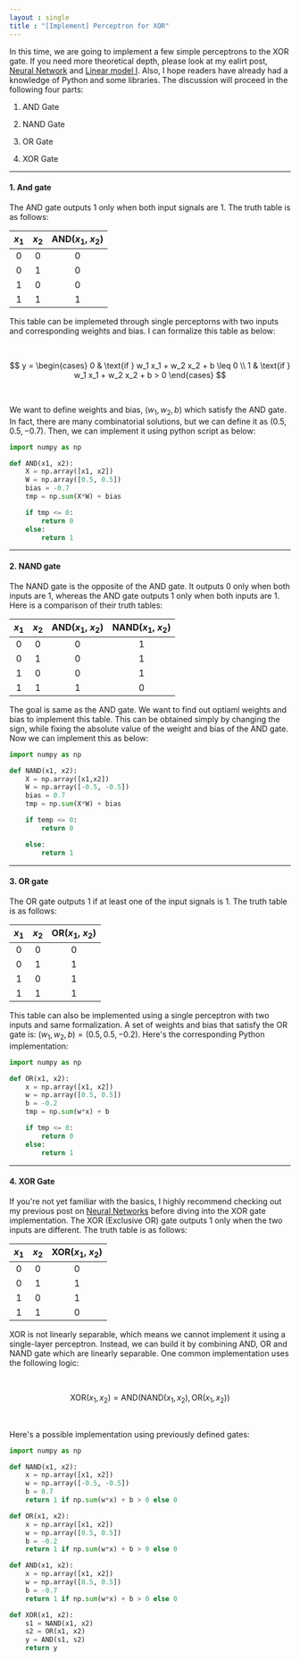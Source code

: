 ```yaml
---
layout : single
title : "[Implement] Perceptron for XOR"
---
```


In this time, we are going to implement a few simple perceptrons to the XOR gate. If you need more theoretical depth, please look at my ealirt post, [Neural Network](https://isopink.github.io/Neural-Network/) and [Linear model I](https://isopink.github.io/Linear-Model-L/). Also, I hope readers have already had a knowledge of Python and some libraries. The discussion will proceed in the following four parts: 

1. AND Gate 

2. NAND Gate

3. OR Gate 

4. XOR Gate 

--- 

#### 1. And gate 

The AND gate outputs $1$ only when both input signals are $1$. The truth table is as follows:

| $x_1$ | $x_2$ | AND($x_1$, $x_2$) |
|:----:|:----:|:-------------:|
|  0 |  0 |      0      |
|  0 |  1 |      0      |
|  1 |  0 |      0      |
|  1 |  1 |      1      |

This table can be implemeted through single perceptorns with two inputs and corresponding weights and bias. I can formalize this table as below: 

<br>

$$
y = \begin{cases}
0 & \text{if } w_1 x_1 + w_2 x_2 + b \leq 0 \\
1 & \text{if } w_1 x_1 + w_2 x_2 + b > 0
\end{cases}
$$

<br>

We want to define weights and bias, $(w_1, w_2, b)$ which satisfy the AND gate. In fact, there are many combinatorial solutions, but we can define it as $(0.5, 0.5, -0.7)$. Then, we can implement it using python script as below: 

```python
import numpy as np

def AND(x1, x2):
    X = np.array([x1, x2])
    W = np.array([0.5, 0.5])
    bias = -0.7
    tmp = np.sum(X*W) + bias

    if tmp <= 0:
        return 0
    else:
        return 1
```

--- 

#### 2. NAND gate

The NAND gate is the opposite of the AND gate. It outputs $0$ only when both inputs are $1$, whereas the AND gate outputs $1$ only when both inputs are $1$. Here is a comparison of their truth tables:


|  $x_1$ |  $x_2$ | AND($x_1$, $x_2$) | NAND($x_1$, $x_2$)  |
|:---:|:---:|:-----------:|:-------------:|
|  0  |  0  |      0      |       1       |
|  0  |  1  |      0      |       1       |
|  1  |  0  |      0      |       1       |
|  1  |  1  |      1      |       0       |

The goal is same as the AND gate. We want to find out optiaml weights and bias to implement this table. This can be obtained simply by changing the sign, while fixing the absolute value of the weight and bias of the AND gate. Now we can implement this as below: 

```python
import numpy as np 

def NAND(x1, x2):
    X = np.array([x1,x2])
    W = np.array([-0.5, -0.5])
    bias = 0.7
    tmp = np.sum(X*W) + bias

    if temp <= 0:
        return 0

    else:
        return 1
```

--- 

#### 3. OR gate

The OR gate outputs 1 if at least one of the input signals is $1$. The truth table is as follows:

| $x_1$ | $x_2$ | OR($x_1$, $x_2$) |
|:----:|:----:|:-------------:|
|  0   |  0   |      0      |
|  0   |  1   |      1      |
|  1   |  0   |      1      |
|  1   |  1   |      1      |

This table can also be implemented using a single perceptron with two inputs and same formalization. A set of weights and bias that satisfy the OR gate is: $(w_1, w_2, b) = (0.5, 0.5, -0.2)$. Here's the corresponding Python implementation:

```python
import numpy as np

def OR(x1, x2):
    x = np.array([x1, x2])
    w = np.array([0.5, 0.5])
    b = -0.2
    tmp = np.sum(w*x) + b

    if tmp <= 0:
        return 0
    else:
        return 1
```
---

#### 4. XOR Gate

If you're not yet familiar with the basics, I highly recommend checking out my previous post on [Neural Networks](https://isopink.github.io/Neural-Network/) before diving into the XOR gate implementation. The XOR (Exclusive OR) gate outputs $1$ only when the two inputs are different. The truth table is as follows:

| $x_1$ | $x_2$ | XOR($x_1$, $x_2$) |
|:----:|:----:|:---------------:|
|  0   |  0   |        0        |
|  0   |  1   |        1        |
|  1   |  0   |        1        |
|  1   |  1   |        0        |

XOR is not linearly separable, which means we cannot implement it using a single-layer perceptron. Instead, we can build it by combining AND, OR and NAND gate which are linearly separable. One common implementation uses the following logic:

<br>

$$
\text{XOR}(x_1, x_2) = \text{AND}(\text{NAND}(x_1, x_2), \text{OR}(x_1, x_2))
$$

<br>

Here's a possible implementation using previously defined gates:

```python
import numpy as np

def NAND(x1, x2):
    x = np.array([x1, x2])
    w = np.array([-0.5, -0.5])
    b = 0.7
    return 1 if np.sum(w*x) + b > 0 else 0

def OR(x1, x2):
    x = np.array([x1, x2])
    w = np.array([0.5, 0.5])
    b = -0.2
    return 1 if np.sum(w*x) + b > 0 else 0

def AND(x1, x2):
    x = np.array([x1, x2])
    w = np.array([0.5, 0.5])
    b = -0.7
    return 1 if np.sum(w*x) + b > 0 else 0

def XOR(x1, x2):
    s1 = NAND(x1, x2)
    s2 = OR(x1, x2)
    y = AND(s1, s2)
    return y
```
